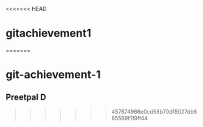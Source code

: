 <<<<<<< HEAD
# gitachievement1
=======
# git-achievement-1
## Preetpal D
>>>>>>> 457674966e0cd58b70d15027db685569f119ff44
